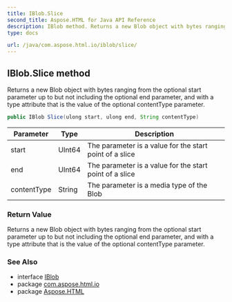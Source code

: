 ```yaml
---
title: IBlob.Slice
second_title: Aspose.HTML for Java API Reference
description: IBlob method. Returns a new Blob object with bytes ranging from the optional start parameter up to but not including the optional end parameter and with a type attribute that is the value of the optional contentType parameter
type: docs

url: /java/com.aspose.html.io/iblob/slice/
---
```

## IBlob.Slice method

Returns a new Blob object with bytes ranging from the optional start parameter up to but not including the optional end parameter, and with a type attribute that is the value of the optional contentType parameter.

```java
public IBlob Slice(ulong start, ulong end, String contentType)
```

| Parameter | Type | Description |
| --- | --- | --- |
| start | UInt64 | The parameter is a value for the start point of a slice |
| end | UInt64 | The parameter is a value for the start point of a slice |
| contentType | String | The parameter is a media type of the Blob |

### Return Value

Returns a new Blob object with bytes ranging from the optional start parameter up to but not including the optional end parameter, and with a type attribute that is the value of the optional contentType parameter.

### See Also

* interface [IBlob](../)
* package [com.aspose.html.io](../../../com.aspose.html.io/)
* package [Aspose.HTML](../../../)
